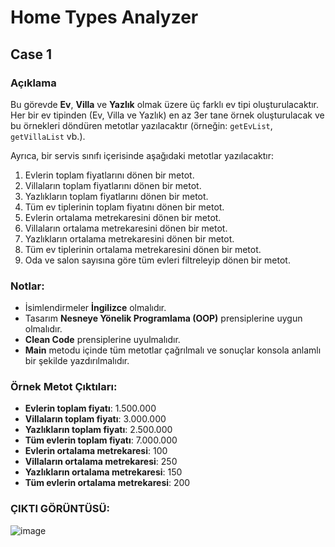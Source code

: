 # Home Types Analyzer

## Case 1

### Açıklama

Bu görevde **Ev**, **Villa** ve **Yazlık** olmak üzere üç farklı ev tipi oluşturulacaktır. Her bir ev tipinden (Ev, Villa ve Yazlık) en az 3er tane örnek oluşturulacak ve bu örnekleri döndüren metotlar yazılacaktır (örneğin: `getEvList`, `getVillaList` vb.).

Ayrıca, bir servis sınıfı içerisinde aşağıdaki metotlar yazılacaktır:

1. Evlerin toplam fiyatlarını dönen bir metot.
2. Villaların toplam fiyatlarını dönen bir metot.
3. Yazlıkların toplam fiyatlarını dönen bir metot.
4. Tüm ev tiplerinin toplam fiyatını dönen bir metot.
5. Evlerin ortalama metrekaresini dönen bir metot.
6. Villaların ortalama metrekaresini dönen bir metot.
7. Yazlıkların ortalama metrekaresini dönen bir metot.
8. Tüm ev tiplerinin ortalama metrekaresini dönen bir metot.
9. Oda ve salon sayısına göre tüm evleri filtreleyip dönen bir metot.

### Notlar:
- İsimlendirmeler **İngilizce** olmalıdır.
- Tasarım **Nesneye Yönelik Programlama (OOP)** prensiplerine uygun olmalıdır.
- **Clean Code** prensiplerine uyulmalıdır.
- **Main** metodu içinde tüm metotlar çağrılmalı ve sonuçlar konsola anlamlı bir şekilde yazdırılmalıdır.

### Örnek Metot Çıktıları:

- **Evlerin toplam fiyatı**: 1.500.000
- **Villaların toplam fiyatı**: 3.000.000
- **Yazlıkların toplam fiyatı**: 2.500.000
- **Tüm evlerin toplam fiyatı**: 7.000.000
- **Evlerin ortalama metrekaresi**: 100
- **Villaların ortalama metrekaresi**: 250
- **Yazlıkların ortalama metrekaresi**: 150
- **Tüm evlerin ortalama metrekaresi**: 200

### ÇIKTI GÖRÜNTÜSÜ:
![image](https://github.com/user-attachments/assets/e673763e-e83a-436d-a2c3-3367760a430a)
